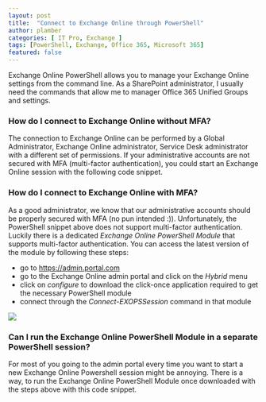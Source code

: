 ```yaml
---
layout: post
title:  "Connect to Exchange Online through PowerShell"
author: plamber
categories: [ IT Pro, Exchange ]
tags: [PowerShell, Exchange, Office 365, Microsoft 365]
featured: false
---
```

Exchange Online PowerShell allows you to manage your Exchange Online settings from the command line. As a SharePoint administrator, I usually need the commands that allow me to manager Office 365 Unified Groups and settings.

### How do I connect to Exchange Online without MFA?
The connection to Exchange Online can be performed by a Global Administrator, Exchange Online administrator, Service Desk administrator with a different set of permissions. If your administrative accounts are not secured with MFA (multi-factor authentication), you could start an Exchange Online session with the following code snippet.

<script src="https://gist.github.com/plamber/5e478f0ae5975df2cfb1dc1e8c2f51e2.js?file=withoutmfa.ps1"></script>

### How do I connect to Exchange Online with MFA?
As a good administrator, we know that our administrative accounts should be properly secured with MFA (no pun intended :)). Unfortunately, the PowerShell snippet above does not support multi-factor authentication. Luckily there is a dedicated *Exchange Online PowerShell Module* that supports multi-factor authentication. You can access the latest version of the module by following these steps:
- go to https://admin.portal.com
- go to the Exchange Online admin portal and click on the *Hybrid* menu
- click on *configure* to download the click-once application required to get the necessary PowerShell module
- connect through the *Connect-EXOPSSession* command in that module

![](../../assets/images/2019-08-22-14-54-27.png)

### Can I run the Exchange Online PowerShell Module in a separate PowerShell session?
For most of you going to the admin portal every time you want to start a new Exchange Online Powershell session might be annoying. There is a way, to run the Exchange Online PowerShell Module once downloaded with the steps above with this code snippet.

<script src="https://gist.github.com/plamber/5e478f0ae5975df2cfb1dc1e8c2f51e2.js?file=withmfa.ps1"></script>